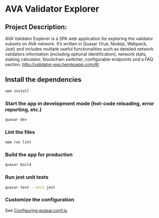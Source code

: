 # AVA Validator Explorer

## Project Description:
 AVA Validator Explorer is a SPA web application for exploring the validator subsets on AVA network. It’s written in Quasar (Vue, Nodejs, Webpack, Jest) and includes multiple useful functionalities such as detailed network validators information (including optional identification), network stats, staking calculator, blockchain switcher, configurable endpoints and a FAQ section.
 http://validator-exp.herokuapp.com/#/

## Install the dependencies
```bash
npm install
```
### Start the app in development mode (hot-code reloading, error reporting, etc.)
```bash
quasar dev
```

### Lint the files
```bash
npm run lint
```

### Build the app for production
```bash
quasar build
```

### Run jest unit tests
```bash
quasar test --unit jest
```

### Customize the configuration
See [Configuring quasar.conf.js](https://quasar.dev/quasar-cli/quasar-conf-js).
